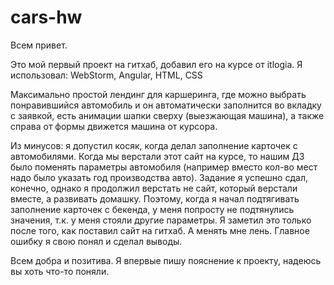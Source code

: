 # cars-hw

Всем привет.

Это мой первый проект на гитхаб, добавил его на курсе от itlogia.
Я использовал: 
WebStorm, Angular, HTML, CSS

Максимально простой лендинг для каршеринга, где можно выбрать понравившийся автомобиль и он автоматически заполнится во вкладку с заявкой, есть анимации шапки сверху (выезжающая машина), а также справа от формы движется машина от курсора.

Из минусов: я допустил косяк, когда делал заполнение карточек с автомобилями. Когда мы верстали этот сайт на курсе, то нашим ДЗ было поменять параметры автомобиля (например вместо кол-во мест надо было указать год производства авто). 
Задание я успешно сдал, конечно, однако я продолжил верстать не сайт, который верстали вместе, а развивать домашку. Поэтому, когда я начал подтягивать заполнение карточек с бекенда, у меня попросту не подтянулись значения, т.к. у меня стояли другие параметры. 
Я заметил это только после того, как поставил сайт на гитхаб. А менять мне лень. Главное ошибку я свою понял и сделал выводы.

Всем добра и позитива. Я впервые пишу пояснение к проекту, надеюсь вы хоть что-то поняли.
